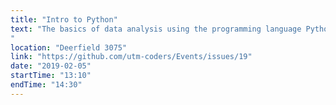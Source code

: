 ```yaml
---
title: "Intro to Python"
text: "The basics of data analysis using the programming language Python with a beginner-friendly participatory live-coding.
"
location: "Deerfield 3075"
link: "https://github.com/utm-coders/Events/issues/19"
date: "2019-02-05"
startTime: "13:10"
endTime: "14:30"
---
```


